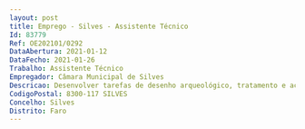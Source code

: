 ```yaml
--- 
layout: post
title: Emprego - Silves - Assistente Técnico
Id: 83779
Ref: OE202101/0292
DataAbertura: 2021-01-12
DataFecho: 2021-01-26
Trabalho: Assistente Técnico
Empregador: Câmara Municipal de Silves
Descricao: Desenvolver tarefas de desenho arqueológico, tratamento e acondicionamento de materiais arqueológicas e assessoria nos trabalhos de campo.
CodigoPostal: 8300-117 SILVES
Concelho: Silves
Distrito: Faro
--- 
```

